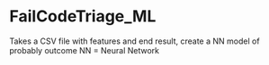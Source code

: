 # FailCodeTriage_ML
Takes a CSV file with features and end result, create a NN model of probably outcome
NN = Neural Network
